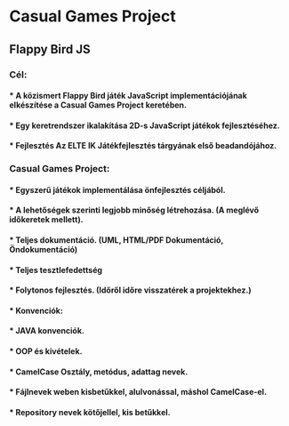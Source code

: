 # Casual Games Project

## Flappy Bird JS

### Cél:
#### * A közismert Flappy Bird játék JavaScript implementációjának elkészítése a Casual Games Project keretében.
#### * Egy keretrendszer ikalakítása 2D-s JavaScript játékok fejlesztéséhez.
#### * Fejlesztés Az ELTE IK Játékfejlesztés tárgyának első beadandójához.

### Casual Games Project:
#### * Egyszerű játékok implementálása önfejlesztés céljából.
#### * A lehetőségek szerinti legjobb minőség létrehozása. (A meglévő időkeretek mellett).
#### * Teljes dokumentáció. (UML, HTML/PDF Dokumentáció, Öndokumentáció)
#### * Teljes tesztlefedettség
#### * Folytonos fejlesztés. (Időről időre visszatérek a projektekhez.)
#### * Konvenciók:
####               * JAVA konvenciók.
####               * OOP és kivételek.
####               * CamelCase Osztály, metódus, adattag nevek.
####               * Fájlnevek weben kisbetűkkel, alulvonással, máshol CamelCase-el.
####               * Repository nevek kötőjellel, kis betűkkel.